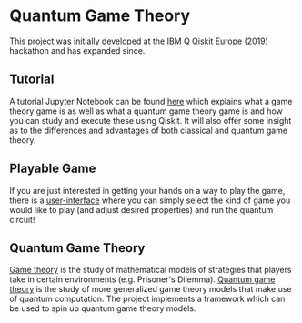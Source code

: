 # Quantum Game Theory
This project was [initially developed](https://github.com/qiskit-community/qiskit-camp-europe-19/issues/40) at the IBM Q Qiskit Europe (2019) hackathon and has expanded since.

## Tutorial
A tutorial Jupyter Notebook can be found [here](https://github.com/desireevl/quantum-game-theory/blob/master/notebooks/quantum_game_theory.ipynb) which explains what a game theory game is as well as what a quantum game theory game is and how you can study and execute these using Qiskit. It will also offer some insight as to the differences and advantages of both classical and quantum game theory.

## Playable Game
If you are just interested in getting your hands on a way to play the game, there is a [user-interface](http://quantum-game.desireevl.com/) where you can simply select the kind of game you would like to play (and adjust desired properties) and run the quantum circuit!

## Quantum Game Theory

[Game theory](https://en.wikipedia.org/wiki/Game_theory) is the study of mathematical models of strategies that players take in certain environments (e.g. Prisoner's Dilemma). [Quantum game theory](https://en.wikipedia.org/wiki/Quantum_game_theory) is the study of more generalized game theory models that make use of quantum computation. The project implements a framework which can be used to spin up quantum game theory models.
